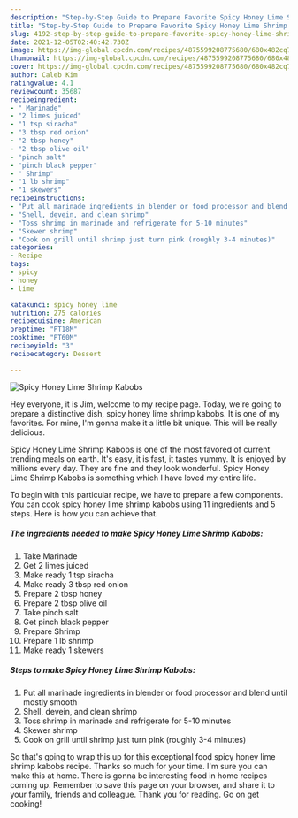 ```yaml
---
description: "Step-by-Step Guide to Prepare Favorite Spicy Honey Lime Shrimp Kabobs"
title: "Step-by-Step Guide to Prepare Favorite Spicy Honey Lime Shrimp Kabobs"
slug: 4192-step-by-step-guide-to-prepare-favorite-spicy-honey-lime-shrimp-kabobs
date: 2021-12-05T02:40:42.730Z
image: https://img-global.cpcdn.com/recipes/4875599208775680/680x482cq70/spicy-honey-lime-shrimp-kabobs-recipe-main-photo.jpg
thumbnail: https://img-global.cpcdn.com/recipes/4875599208775680/680x482cq70/spicy-honey-lime-shrimp-kabobs-recipe-main-photo.jpg
cover: https://img-global.cpcdn.com/recipes/4875599208775680/680x482cq70/spicy-honey-lime-shrimp-kabobs-recipe-main-photo.jpg
author: Caleb Kim
ratingvalue: 4.1
reviewcount: 35687
recipeingredient:
- " Marinade"
- "2 limes juiced"
- "1 tsp siracha"
- "3 tbsp red onion"
- "2 tbsp honey"
- "2 tbsp olive oil"
- "pinch salt"
- "pinch black pepper"
- " Shrimp"
- "1 lb shrimp"
- "1 skewers"
recipeinstructions:
- "Put all marinade ingredients in blender or food processor and blend until mostly smooth"
- "Shell, devein, and clean shrimp"
- "Toss shrimp in marinade and refrigerate for 5-10 minutes"
- "Skewer shrimp"
- "Cook on grill until shrimp just turn pink (roughly 3-4 minutes)"
categories:
- Recipe
tags:
- spicy
- honey
- lime

katakunci: spicy honey lime 
nutrition: 275 calories
recipecuisine: American
preptime: "PT18M"
cooktime: "PT60M"
recipeyield: "3"
recipecategory: Dessert

---
```



![Spicy Honey Lime Shrimp Kabobs](https://img-global.cpcdn.com/recipes/4875599208775680/680x482cq70/spicy-honey-lime-shrimp-kabobs-recipe-main-photo.jpg)

Hey everyone, it is Jim, welcome to my recipe page. Today, we're going to prepare a distinctive dish, spicy honey lime shrimp kabobs. It is one of my favorites. For mine, I'm gonna make it a little bit unique. This will be really delicious.

Spicy Honey Lime Shrimp Kabobs is one of the most favored of current trending meals on earth. It's easy, it is fast, it tastes yummy. It is enjoyed by millions every day. They are fine and they look wonderful. Spicy Honey Lime Shrimp Kabobs is something which I have loved my entire life.




To begin with this particular recipe, we have to prepare a few components. You can cook spicy honey lime shrimp kabobs using 11 ingredients and 5 steps. Here is how you can achieve that.

<!--inarticleads1-->

##### The ingredients needed to make Spicy Honey Lime Shrimp Kabobs:

1. Take  Marinade
1. Get 2 limes juiced
1. Make ready 1 tsp siracha
1. Make ready 3 tbsp red onion
1. Prepare 2 tbsp honey
1. Prepare 2 tbsp olive oil
1. Take pinch salt
1. Get pinch black pepper
1. Prepare  Shrimp
1. Prepare 1 lb shrimp
1. Make ready 1 skewers




<!--inarticleads2-->

##### Steps to make Spicy Honey Lime Shrimp Kabobs:

1. Put all marinade ingredients in blender or food processor and blend until mostly smooth
1. Shell, devein, and clean shrimp
1. Toss shrimp in marinade and refrigerate for 5-10 minutes
1. Skewer shrimp
1. Cook on grill until shrimp just turn pink (roughly 3-4 minutes)




So that's going to wrap this up for this exceptional food spicy honey lime shrimp kabobs recipe. Thanks so much for your time. I'm sure you can make this at home. There is gonna be interesting food in home recipes coming up. Remember to save this page on your browser, and share it to your family, friends and colleague. Thank you for reading. Go on get cooking!
